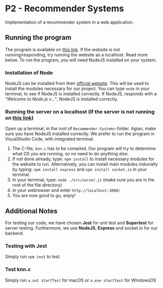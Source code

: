 # P2 - Recommender Systems
Implementation of a recommender system in a web application.

## Running the program
The program is available on [this link](http://130.226.98.22:3000/).
If the website is not running/responding, try running the website as a localhost. Read more below.
To run the program, you will need NodeJS installed on your system.

### Installation of Node
NodeJS can be installed from their [official website](https://nodejs.org/en/download/). This will be used to install the modules necessary for our project. You can type `node` in your terminal, to see if NodeJS is installed correctly. If NodeJS, responds with a *"Welcome to Node.js v..."*, NodeJS is installed correctly.

### Running the server on a localhost (If the server is not running on [this link](http://130.226.98.22:3000/))
Open up a terminal, in the root of `Recommender-Systems`-folder. Agian, make sure you have NodeJS installed correctly.
We prefer to run the program in VisualStudio Code, with integrated terminal.
1. The C-file, `knn.c` has to be compiled. 
   Our program will try to determine what OS you are running, so no need to do anything else.
2. If not done already, type: `npm install` to install necessary modules for the website to run.
   Alternatively, you can install main modules induvially by typing: `npm install express` and `npm install socket.io` in your terminal.
3. In your terminal, type: `node ./src/server.js` (make sure you are in the root of the file directory)
4. In your webrowser and enter `http://localhost:3000/`
5. You are now good to go, enjoy!

## Additional Notes
For testing our code, we have chosen **Jest** for unit test and **Supertest** for server testing.
Furthermore, we use **NodeJS**, **Express** and socket.io for our backend.

### Testing with Jest
Simply run `npm test` to test.

### Test knn.c
Simply run `a.out startTest` for macOS or `a.exe startTest` for WindowsOS
